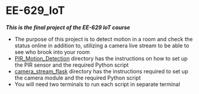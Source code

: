 # EE-629_IoT
***This is the final project of the EE-629 IoT course***

- The purpose of this project is to detect motion in a room and check the status online in addition to, utilizing a camera live stream to be able to see who brook into your room
- [PIR_Motion_Detection](https://github.com/anasaqeel/EE-629_IoT/tree/main/PIR_Motion_Detection) directory has the instructions on how to set up the PIR sensor and the required Python script
- [camera_stream_flask](https://github.com/anasaqeel/EE-629_IoT/tree/main/camera_stream_flask) directory has the instructions required to set up the camera module and the required Python script
- You will need two terminals to run each script in separate terminal
